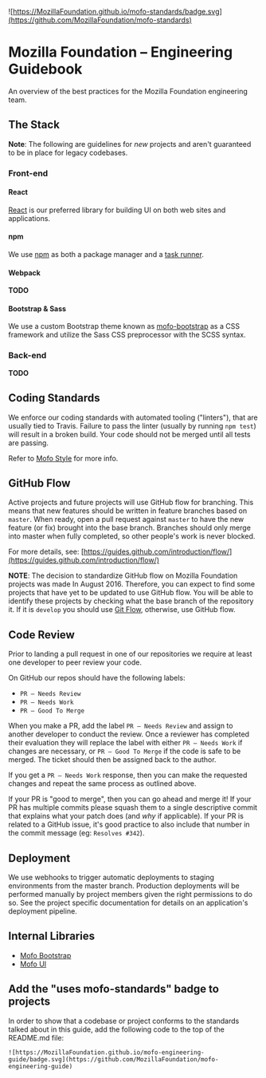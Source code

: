 ![https://MozillaFoundation.github.io/mofo-standards/badge.svg](https://github.com/MozillaFoundation/mofo-standards)

# Mozilla Foundation – Engineering Guidebook

An overview of the best practices for the Mozilla Foundation engineering team.

## The Stack

**Note**: The following are guidelines for *new* projects and aren't guaranteed to be in place for legacy codebases.

### Front-end

#### React

[React](https://facebook.github.io/react/) is our preferred library for building UI on both web sites and applications.

#### npm

We use [npm](https://www.npmjs.com/) as both a package manager and a [task runner](http://blog.keithcirkel.co.uk/how-to-use-npm-as-a-build-tool/).

#### Webpack

**TODO**

#### Bootstrap & Sass

We use a custom Bootstrap theme known as [mofo-bootstrap](https://github.com/mozilla/mofo-bootstrap) as a CSS framework and utilize the Sass CSS preprocessor with the SCSS syntax.

### Back-end

**TODO**

## Coding Standards

We enforce our coding standards with automated tooling ("linters"), that are usually tied to Travis. Failure to pass the linter (usually by running `npm test`) will result in a broken build. Your code should not be merged until all tests are passing.

Refer to [Mofo Style](https://github.com/MozillaFoundation/mofo-style) for more info.

## GitHub Flow

Active projects and future projects will use GitHub flow for branching. This means that new features should be written in feature branches based on `master`. When ready, open a pull request against `master` to have the new feature (or fix) brought into the base branch. Branches should only merge into master when fully completed, so other people's work is never blocked.

For more details, see: [https://guides.github.com/introduction/flow/](https://guides.github.com/introduction/flow/)

**NOTE**: The decision to standardize GitHub flow on Mozilla Foundation projects was made In August 2016. Therefore, you can expect to find some projects that have yet to be updated to use GitHub flow. You will be able to identify these projects by checking what the base branch of the repository it. If it is `develop` you should use [Git Flow](http://nvie.com/posts/a-successful-git-branching-model), otherwise, use GitHub flow.

## Code Review

Prior to landing a pull request in one of our repositories we require at least one developer to peer review your code.

On GitHub our repos should have the following labels:

- `PR – Needs Review`
- `PR – Needs Work`
- `PR – Good To Merge`

When you make a PR, add the label `PR – Needs Review` and assign to another developer to conduct the review. Once a reviewer has completed their evaluation they will replace the label with either `PR – Needs Work` if changes are necessary, or `PR – Good To Merge` if the code is safe to be merged. The ticket should then be assigned back to the author.

If you get a `PR – Needs Work` response, then you can make the requested changes and repeat the same process as outlined above.

If your PR is "good to merge", then you can go ahead and merge it! If your PR has multiple commits please squash them to a single descriptive commit that explains what your patch does (and *why* if applicable). If your PR is related to a GitHub issue, it's good practice to also include that number in the commit message (eg: `Resolves #342`).

## Deployment

We use webhooks to trigger automatic deployments to staging environments from the master branch. Production deployments will be performed manually by project members given the right permissions to do so. See the project specific documentation for details on an application's deployment pipeline.

## Internal Libraries

- [Mofo Bootstrap](https://github.com/mozilla/mofo-bootstrap)
- [Mofo UI](https://github.com/mozilla/mofo-ui)

## Add the "uses mofo-standards" badge to projects

In order to show that a codebase or project conforms to the standards talked about in this guide, add the following code to the top of the README.md file:

```
![https://MozillaFoundation.github.io/mofo-engineering-guide/badge.svg](https://github.com/MozillaFoundation/mofo-engineering-guide)
```

